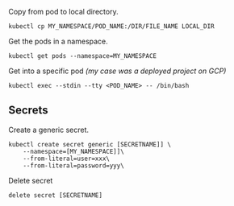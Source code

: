 
Copy from pod to local directory.
```
kubectl cp MY_NAMESPACE/POD_NAME:/DIR/FILE_NAME LOCAL_DIR
```

Get the pods in a namespace.
```
kubectl get pods --namespace=MY_NAMESPACE
```

Get into a specific pod *(my case was a deployed project on GCP)*
```
kubectl exec --stdin --tty <POD_NAME> -- /bin/bash
```

## Secrets

Create a generic secret.

```
kubectl create secret generic [SECRETNAME]] \
    --namespace=[MY_NAMESPACE]]\
    --from-literal=user=xxx\
    --from-literal=password=yyy\
```

Delete secret 

```
delete secret [SECRETNAME]
```
